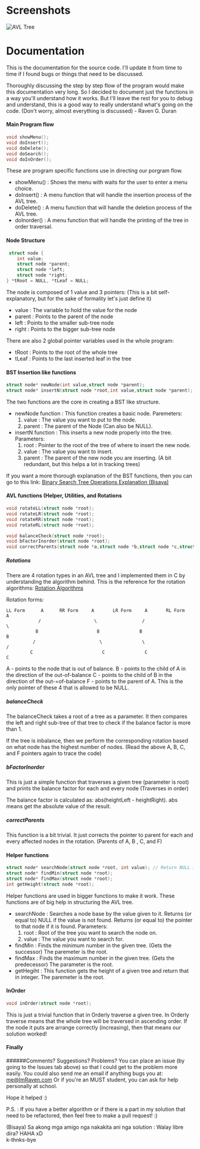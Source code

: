 Screenshots
===========
![AVL Tree](http://i.imgur.com/wTLbV.png "Program Frame Screenshots")

Documentation
=============

This is the documentation for the source code. I'll update it from time to time if I found bugs or things that
need to be discussed.

Thoroughly discussing the step by step flow of the program would make this documentation very long.
So I decided to document just the functions in a way you'll understand how it works. But I'll leave
the rest for you to debug and understand, this is a good way to really understand what's going on
the code. (Don't worry, almost everything is discussed) - Raven G. Duran

#### Main Program flow
```C
void showMenu();
void doInsert();
void doDelete();
void doSearch();
void doInOrder();
 ```
These are program specific functions use in directing our porgram flow.
* showMenu()	: Shows the menu with waits for the user to enter a menu choice.
* doInsert()	: A menu function that will handle the insertion process of the AVL tree.
* doDelete()	: A menu function that will handle the deletion process of the AVL tree.
* doInorder()	: A menu function that will handle the printing of the tree in order traversal.

#### Node Structure
```C
 struct node {
    int value;
    struct node *parent;
    struct node *left;
    struct node *right;
} *tRoot = NULL, *tLeaf = NULL;
 ```
 
The node is composed of 1 value and 3 pointers: (This is a bit self-explanatory, but for the sake of formality let's just define it)
* value 	: The variable to hold the value for the node
* parent	: Points to the parent of the node
* left		: Points to the smaller sub-tree node
* right		: Points to the bigger sub-tree node

There are also 2 global pointer variables used in the whole program:
* tRoot 	: Points to the root of the whole tree
* tLeaf		: Points to the last inserted leaf in the tree

#### BST Insertion like functions
```C
struct node* newNode(int value,struct node *parent);  
struct node* insertN(struct node *root,int value,struct node *parent);
 ```

The two functions are the core in creating a BST like structure.
* newNode function 	: This function creates a basic node. Paremeters:
	1. value		: The value you want to put to the node.
	2. parent		: The parent of the Node (Can also be NULL).
* insertN function	: This inserts a new node properly into the tree. Parameters:
	1. root			: Pointer to the root of the tree of where to insert the new node.
	2. value		: The value you want to insert.
	3. parent		: The parent of the new node you are inserting. (A bit redundant, but this helps a lot in tracking trees)
	
If you want a more thorough explanation of the BST functions,
then you can go to this link: [Binary Search Tree Operations Explanation (Bisaya)](http://pastebin.com/DCkF4JAn)

#### AVL functions (Helper, Utilities, and Rotations
```C
void rotateLL(struct node *root);
void rotateLR(struct node *root);
void rotateRR(struct node *root);
void rotateRL(struct node *root);

void balanceCheck(struct node *root);
void bFactorInorder(struct node *root);
void correctParents(struct node *a,struct node *b,struct node *c,struct node *f);
 ```

##### Rotations
There are 4 rotation types in an AVL tree and I implemented them in C by understanding the
algorithm behind. This is the reference for the rotation algorithms: [Rotation Algorithms](http://www.cse.ohio-state.edu/~sgomori/570/avlrotations.html)

Rotation forms:
```
LL Form		 A		RR Form		A		LR Form		A		RL Form		A
			/					 \				   /					 \
		   B					  B				  B						  B
		  /						   \			   \					 /
		 C 							C			    C					C

 ```

A - points to the node that is out of balance. 
B - points to the child of A in the direction of the out-of-balance
C - points to the child of B in the direction of the out-=of-balance
F - points to the parent of A. This is the only pointer of these 4 that is allowed to be NULL.

##### balanceCheck
The balanceCheck takes a root of a tree as a parameter.
It then compares the left and right sub-tree of that tree to check if the balance
factor is more than 1. 

If the tree is inbalance, then we perform the corresponding rotation based on what node
has the highest number of nodes. (Read the above A, B, C, and F pointers again to trace the code)

##### bFactorInorder
This is just a simple function that traverses a given tree (parameter is root)
and prints the balance factor for each and every node (Traverses in order)

The balance factor is calculated as: abs(heightLeft - heightRight). abs means get the absolute value of the result.

##### correctParents
This function is a bit trivial. It just corrects the pointer to parent for each and every 
affected nodes in the rotation. (Parents of A, B , C, and F)

#### Helper functions
```C
struct node* searchNode(struct node *root, int value); // Return NULL if not found or Pointer to node if found
struct node* findMin(struct node *root);  
struct node* findMax(struct node *root); 
int getHeight(struct node *root);
 ```
Helper functions are used in bigger functions to make it work. These functions are of big help
in structuring the AVL tree.

* searchNode	: Searches a node base by the value given to it. 
				  Returns (or equal to) NULL if the value is not found.
				  Returns (or equal to) the pointer to that node if it is found. Parameters:
	1. root		: Root of the tree you want to search the node on.
	2. value	: The value you want to search for.
* findMin		: Finds the minimum number in the given tree. (Gets the successor) The paremeter is the root.
* findMax		: Finds the maximum number in the given tree. (Gets the predecessor) The parameter is the root.
* getHegiht		: This function gets the height of a given tree and return that in integer. The paremeter is the root.

#### InOrder
```C
void inOrder(struct node *root);
 ```
This is just a trivial function that in Orderly traverse a given tree.
In Orderly traverse means that the whole tree will be traversed in ascending order.
If the node it puts are arrange correctly (increasing), then that means our solution worked!

#### Finally
######Comments? Suggestions? Problems?
You can place an issue (by going to the Issues tab above) so that I could get to the problem more easily.
You could also send me an email if anything bugs you at: me@ImRaven.com
Or if you're an MUST student, you can ask for help personally at school.

Hope it helped :)
	
	
P.S. : If you have a better algorithm or if there is a part in my solution that need
to be refactored, then feel free to make a pull request! :) 
	
	
(Bisaya)
Sa akong mga amigo nga nakakita ani nga solution : Walay libre dira? HAHA xD	
k-thnks-bye	
	
	
	
	
